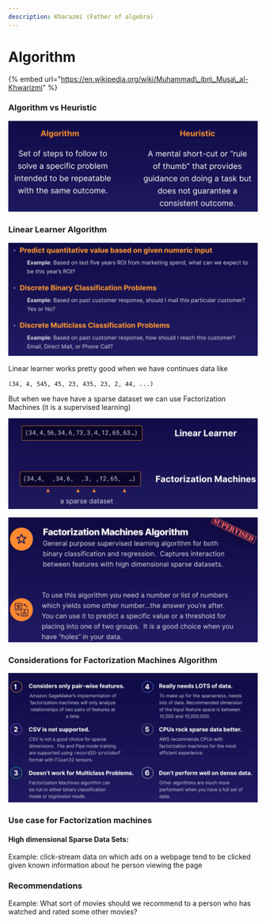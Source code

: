 ```yaml
---
description: Kharazmi (Father of algebra)
---
```


# Algorithm

{% embed url="https://en.wikipedia.org/wiki/Muhammad\_ibn\_Musa\_al-Khwarizmi" %}

### Algorithm vs Heuristic

![](../.gitbook/assets/image%20%287%29.png)

### Linear Learner Algorithm

![](../.gitbook/assets/image%20%2856%29.png)

Linear learner works pretty good when we have continues data like

```text
(34, 4, 545, 45, 23, 435, 23, 2, 44, ...)
```

But when we have have a sparse dataset we can use Factorization Machines \(it is a supervised learning\)

![](../.gitbook/assets/image%20%2837%29.png)

![](../.gitbook/assets/image%20%2846%29.png)

### Considerations for Factorization Machines Algorithm

![](../.gitbook/assets/image%20%2855%29.png)

### Use case for Factorization machines 

#### High dimensional Sparse Data Sets:

Example: click-stream data on which ads on a webpage tend to be clicked given known information about he person viewing the page

### Recommendations

Example: What sort of movies should we recommend to a person who has watched and rated some other movies?





